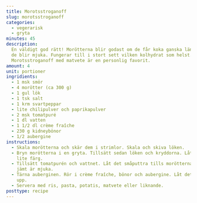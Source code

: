 ```yaml
---
title: Morotsstroganoff
slug: morotsstroganoff
categories:
  - vegerarisk
  - gryta
minutes: 45
description:
  En väldigt god rätt! Morötterna blir godast om de får koka ganska länge så att
  de blir mjuka. Fungerar till i stort sett vilken kolhydrat som helst.
  Morotsstroganoff med matvete är en personlig favorit.
amount: 4
unit: portioner
ingridients:
  - 1 msk smör
  - 4 morötter (ca 300 g)
  - 1 gul lök
  - 1 tsk salt
  - 1 krm svartpeppar
  - lite chilipulver och paprikapulver
  - 2 msk tomatpuré
  - 1 dl vatten
  - 1 1/2 dl crème fraîche
  - 230 g kidneybönor
  - 1/2 aubergine
instructions:
  - Skala morötterna och skär dem i strimlor. Skala och skiva löken.
  - Bryn morötterna i en gryta. Tillsätt sedan löken och kryddorna. Låt det få
    lite färg.
  - Tillsätt tomatpurén och vattnet. Låt det småputtra tills morötterna nätt och
    jämt är mjuka.
  - Tärna auberginen. Rör i crème fraîche, bönor och aubergine. Låt det koka
    upp.
  - Servera med ris, pasta, potatis, matvete eller liknande.
posttype: recipe
---
```


